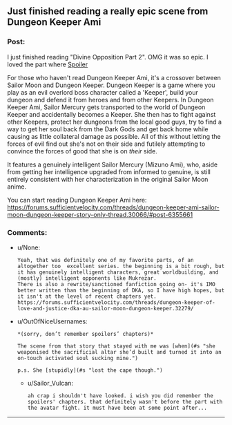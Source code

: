 ## Just finished reading a really epic scene from Dungeon Keeper Ami

### Post:

I just finished reading "Divine Opposition Part 2". OMG it was so epic. I loved the part where [Spoiler](#s "Keeper Mercury uses a giant electromagnet behind a wall to trap the Avatar. And the ensuing negotiations with the Light Gods was really cool too.")

For those who haven't read Dungeon Keeper Ami, it's a crossover between Sailor Moon and Dungeon Keeper. Dungeon Keeper is a game where you play as an evil overlord boss character called a 'Keeper', build your dungeon and defend it from heroes and from other Keepers. In Dungeon Keeper Ami, Sailor Mercury gets transported to the world of Dungeon Keeper and accidentally becomes a Keeper. She then has to fight against other Keepers, protect her dungeons from the local good guys, try to find a way to get her soul back from the Dark Gods and get back home while causing as little collateral damage as possible. All of this without letting the forces of evil find out she's not on their side and futilely attempting to convince the forces of good that she is on *their* side.

It features a genuinely intelligent Sailor Mercury (Mizuno Ami), who, aside from getting her intelligence upgraded from informed to genuine, is still entirely consistent with her characterization in the original Sailor Moon anime.

You can start reading Dungeon Keeper Ami here:
https://forums.sufficientvelocity.com/threads/dungeon-keeper-ami-sailor-moon-dungeon-keeper-story-only-thread.30066/#post-6355661

### Comments:

- u/None:
  ```
  Yeah, that was definitely one of my favorite parts, of an altogether too  excellent series. the beginning is a bit rough, but it has genuinely intelligent characters, great worldbuilding, and (mostly) intelligent opponents like Mukrezar. 
  There is also a rewrite/sanctioned fanfiction going on- it's IMO better written than the beginning of DKA, so I have high hopes, but it isn't at the level of recent chapters yet.
  https://forums.sufficientvelocity.com/threads/dungeon-keeper-of-love-and-justice-dka-au-sailor-moon-dungeon-keeper.32279/
  ```

- u/OutOfNiceUsernames:
  ```
  *(sorry, don’t remember spoilers’ chapters)*

  The scene from that story that stayed with me was [when](#s "she weaponised the sacrificial altar she’d built and turned it into an on-touch activated soul sucking mine.")

  p.s. She [stupidly](#s "lost the cape though.")
  ```

  - u/Sailor_Vulcan:
    ```
    ah crap i shouldn't have looked. i wish you did remember the spoilers' chapters. that definitely wasn't before the part with the avatar fight. it must have been at some point after...
    ```

---

